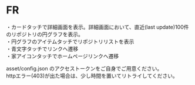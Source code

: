 # FR
・カードタッチで詳細画面を表示。詳細画面において、直近(last update)100件のリポジトリの円グラフを表示。  
・円グラフのアイテムタッチでリポジトリリストを表示  
・青文字タッチでリンクへ遷移  
・家アイコンタッチでホームページリンクへ遷移  

asset/config.json のアクセストークンをご自身でご用意ください。  
httpエラー(403)が出た場合は、少し時間を置いてリトライしてください。  

